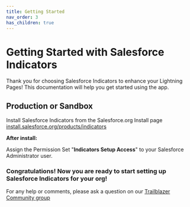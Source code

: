 ```yaml
---
title: Getting Started
nav_order: 3
has_children: true
---
```

# Getting Started with Salesforce Indicators

Thank you for choosing Salesforce Indicators to enhance your Lightning Pages! This documentation will help you get started using the app.

## Production or Sandbox

Install Salesforce Indicators from the Salesforce.org Install page [install.salesforce.org/products/indicators](https://install.salesforce.org/products/indicators/latest)

**After install:**

Assign the Permission Set "**Indicators Setup Access**" to your Salesforce Administrator user.

### Congratulations! Now you are ready to start setting up Salesforce Indicators for your org!

For any help or comments, please ask a question on our [Trailblazer Community group](https://trailhead.salesforce.com/trailblazer-community/groups/0F94S000000HEDASA4)
